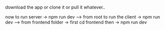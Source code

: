 download the app or clone it or pull it whatever..

now to run server -> npm run dev --> from root
to run the client -> npm run dev --> from frontend folder -> first cd frontend then -> npm run dev
